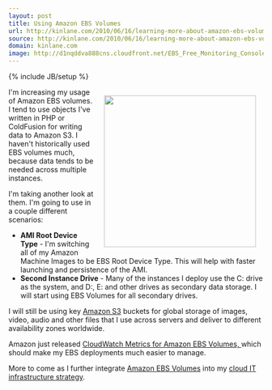 ```yaml
---
layout: post
title: Using Amazon EBS Volumes
url: http://kinlane.com/2010/06/16/learning-more-about-amazon-ebs-volumes/
source: http://kinlane.com/2010/06/16/learning-more-about-amazon-ebs-volumes/
domain: kinlane.com
image: http://d1nqddva888cns.cloudfront.net/EBS_Free_Monitoring_Console.png
---
```

{% include JB/setup %}<p><img title="Amazon EBS Volume Metrics" src="http://d1nqddva888cns.cloudfront.net/EBS_Free_Monitoring_Console.png" alt="" width="300" align="right" style="padding: 15px;" />I'm increasing my usage of Amazon EBS volumes. I tend to use objects I've written in PHP or ColdFusion for writing data to Amazon S3. I haven't historically used EBS volumes much, because data tends to be needed across multiple instances.<p></p>
I'm taking another look at them. I'm going to use in a couple different scenarios:
<ul class="mainlist">
	<li><strong>AMI Root Device Type</strong> - I'm switching all of my Amazon Machine Images to be EBS Root Device Type. This will help with faster launching and persistence of the AMI.</li>
	<li><strong>Second Instance Drive</strong> - Many of the instances I deploy use the C: drive as the system, and D:, E: and other drives as secondary data storage. I will start using EBS Volumes for all secondary drives.</li>
</ul>
I will still be using key <a href="http://www.kinlane.com/category/amazon/amazon-s3/">Amazon S3</a> buckets for global storage of images, video, audio and other files that I use across servers and deliver to different availability zones worldwide.<p></p>
Amazon just released <a href="http://aws.typepad.com/aws/2010/06/new-cloudwatch-metrics-for-amazon-ebs-volumes.html">CloudWatch Metrics for Amazon EBS Volumes, </a>which should make my EBS deployments much easier to manage.<p></p>
More to come as I further integrate <a href="http://aws.amazon.com/ebs/">Amazon EBS Volumes</a> into my <a href="http://www.kinlane.com">cloud IT infrastructure strategy</a>.</p>
